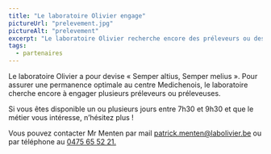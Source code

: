```yaml
---
title: "Le laboratoire Olivier engage"
pictureUrl: "prelevement.jpg"
pictureAlt: "prelevement"
excerpt: "Le laboratoire Olivier recherche encore des préleveurs ou des préleveuses pour assurer les permanences au centre Medichenois."
tags:
  - partenaires
---
```


Le laboratoire Olivier a pour devise « Semper altius, Semper melius ». Pour assurer une permanence optimale au centre Medichenois, le laboratoire cherche encore à engager plusieurs préleveurs ou préleveuses. 

Si vous êtes disponible un ou plusieurs jours entre 7h30 et 9h30 et que le métier vous intéresse, n’hésitez plus !

Vous pouvez contacter Mr Menten par mail <a href="mailto:patrick.menten@labolivier.be">patrick.menten@labolivier.be</a> ou par téléphone au <a href="#">0475 65 52 21.</a>
